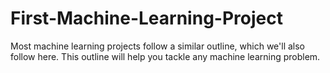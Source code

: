 # First-Machine-Learning-Project
Most machine learning projects follow a similar outline, which we'll also follow here. This outline will help you tackle any machine learning problem.
